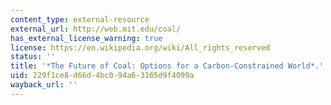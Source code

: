 ```yaml
---
content_type: external-resource
external_url: http://web.mit.edu/coal/
has_external_license_warning: true
license: https://en.wikipedia.org/wiki/All_rights_reserved
status: ''
title: '*The Future of Coal: Options for a Carbon-Constrained World*.'
uid: 229f1ce8-d66d-4bc0-94a6-3165d9f4099a
wayback_url: ''
---
```

